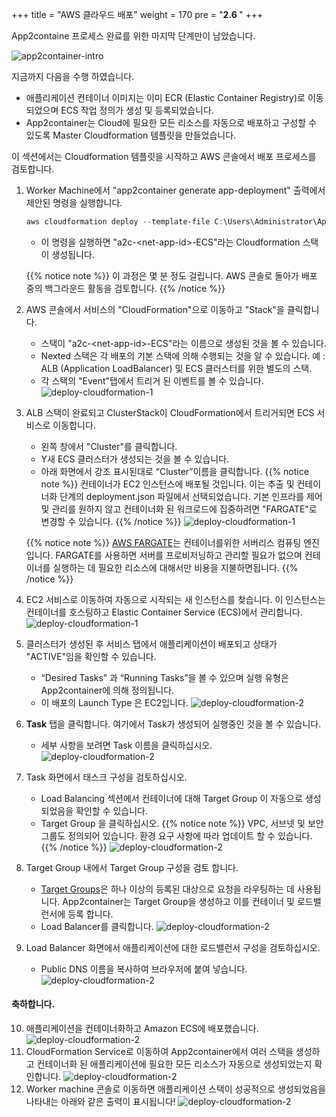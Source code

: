 +++
title = "AWS 클라우드 배포"
weight = 170
pre = "<b>2.6 </b>"
+++

App2containe 프로세스 완료를 위한 마지막 단계만이 남았습니다.

![app2container-intro](/deploy-to-aws/Deploy-to-AWS-overview.png)

지금까지 다음을 수행 하였습니다.

- 애플리케이션 컨테이너 이미지는 이미 ECR (Elastic Container Registry)로 이동되었으며 ECS 작업 정의가 생성 및 등록되었습니다.
- App2container는 Cloud에 필요한 모든 리소스를 자동으로 배포하고 구성할 수 있도록 Master Cloudformation 템플릿을 만들었습니다.

이 섹션에서는 Cloudformation 템플릿을 시작하고 AWS 콘솔에서 배포 프로세스를 검토합니다.

1. Worker Machine에서 "app2container generate app-deployment" 출력에서 제안된 명령을 실행합니다.

    ```powershell
    aws cloudformation deploy --template-file C:\Users\Administrator\AppData\Local\app2container\<net-app-id>\EcsDeployment\ecs-master.yml --capabilities CAPABILITY_NAMED_IAM --stack-name a2c-<net-app-id>-ECS
    ```

    - 이 명령을 실행하면 "a2c-\<net-app-id\>-ECS"라는 Cloudformation 스택이 생성됩니다.

    {{% notice note %}}
이 과정은 몇 분 정도 걸립니다. AWS 콘솔로 돌아가 배포 중의 백그라운드 활동을 검토합니다.
    {{% /notice %}}  

2. AWS 콘솔에서 서비스의 "CloudFormation"으로 이동하고 "Stack"을 클릭합니다.
    - 스택이 "a2c-\<net-app-id\>-ECS"라는 이름으로 생성된 것을 볼 수 있습니다.
    - Nexted 스택은 각 배포의 기본 스택에 의해 수행되는 것을 알 수 있습니다. 예 : ALB (Application LoadBalancer) 및 ECS 클러스터를 위한 별도의 스택.
    - 각 스택의 "Event"탭에서 트리거 된 이벤트를 볼 수 있습니다.
    ![deploy-cloudformation-1](/deploy-to-aws/net-deploy-1.png)

3. ALB 스택이 완료되고 ClusterStack이 CloudFormation에서 트리거되면 ECS 서비스로 이동합니다.
    - 왼쪽 창에서 "Cluster"를 클릭합니다.
    - Y새 ECS 클러스터가 생성되는 것을 볼 수 있습니다.
    - 아래 화면에서 강조 표시된대로 “Cluster”이름을 클릭합니다.
    {{% notice note %}}
컨테이너가 EC2 인스턴스에 배포될 것입니다. 이는 추출 및 컨테이너화 단계의 deployment.json 파일에서 선택되었습니다. 기본 인프라를 제어 및 관리를 원하지 않고 컨테이너화 된 워크로드에 집중하려면 "FARGATE"로 변경할 수 있습니다.
    {{% /notice %}}
        ![deploy-cloudformation-1](/deploy-to-aws/net-deploy-2.png)

    {{% notice note %}}
<a href="https://aws.amazon.com/fargate" target="_blank">AWS FARGATE</a>는 컨테이너를위한 서버리스 컴퓨팅 엔진입니다. FARGATE를 사용하면 서버를 프로비저닝하고 관리할 필요가 없으며 컨테이너를 실행하는 데 필요한 리소스에 대해서만 비용을 지불하면됩니다.
    {{% /notice %}}

4. EC2 서비스로 이동하여 자동으로 시작되는 새 인스턴스를 찾습니다. 이 인스턴스는 컨테이너를 호스팅하고 Elastic Container Service (ECS)에서 관리합니다.
    ![deploy-cloudformation-1](/deploy-to-aws/net-deploy-3.png)
5. 클러스터가 생성된 후 서비스 탭에서 애플리케이션이 배포되고 상태가 "ACTIVE"임을 확인할 수 있습니다.
    - “Desired Tasks” 과 “Running Tasks”을 볼 수 있으며 실행 유형은 App2container에 의해 정의됩니다.
    - 이 배포의 Launch Type 은 EC2입니다.
    ![deploy-cloudformation-2](/deploy-to-aws/net-deploy-4.png)
6.  **Task** 탭을 클릭합니다. 여기에서 Task가 생성되어 실행중인 것을 볼 수 있습니다.
    - 세부 사항을 보려면 Task 이름을 클릭하십시오.
    ![deploy-cloudformation-2](/deploy-to-aws/net-deploy-5.png)
7. Task 화면에서 태스크 구성을 검토하십시오.
    - Load Balancing 섹션에서 컨테이너에 대해 Target Group 이 자동으로 생성되었음을 확인할 수 있습니다.
    - Target Group 을 클릭하십시오.
    {{% notice note %}}
VPC, 서브넷 및 보안 그룹도 정의되어 있습니다. 환경 요구 사항에 따라 업데이트 할 수 있습니다.
    {{% /notice %}}
    ![deploy-cloudformation-2](/deploy-to-aws/net-deploy-7.png)
8. Target Group 내에서 Target Group 구성을 검토 합니다.
    - <a href="https://docs.aws.amazon.com/elasticloadbalancing/latest/application/load-balancer-target-groups.html" target="_blank">Target Groups</a>은 하나 이상의 등록된 대상으로 요청을 라우팅하는 데 사용됩니다. App2container는 Target Group을 생성하고 이를 컨테이너 및 로드밸런서에 등록 합니다.
    - Load Balancer를 클릭합니다.
    ![deploy-cloudformation-2](/deploy-to-aws/net-deploy-8.png)
9. Load Balancer 화면에서 애플리케이션에 대한 로드밸런서 구성을 검토하십시오.
    - Public DNS 이름을 복사하여 브라우저에 붙여 넣습니다.
    ![deploy-cloudformation-2](/deploy-to-aws/net-deploy-9.png)

#### 축하합니다.

10. 애플리케이션을 컨테이너화하고 Amazon ECS에 배포했습니다.
    ![deploy-cloudformation-2](/deploy-to-aws/net-deploy-11.png)
11. CloudFormation Service로 이동하여 App2container에서 여러 스택을 생성하고 컨테이너화 된 애플리케이션에 필요한 모든 리소스가 자동으로 생성되었는지 확인합니다.
    ![deploy-cloudformation-2](/deploy-to-aws/cloudformation-ecs-net-final.png)
12. Worker machine 콘솔로 이동하면 애플리케이션 스택이 성공적으로 생성되었음을 나타내는 아래와 같은 출력이 표시됩니다!
![deploy-cloudformation-2](/deploy-to-aws/net-deploy-10.png)
